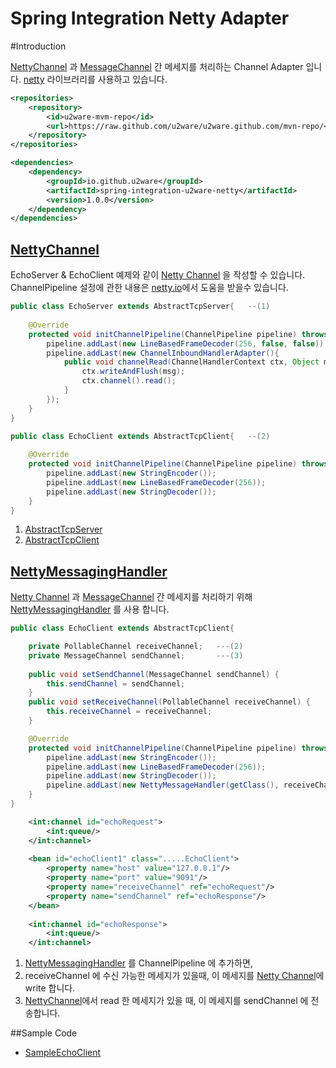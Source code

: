 Spring Integration Netty Adapter
=================================================

#Introduction 

[NettyChannel](http://netty.io/wiki/user-guide-for-4.x.html) 과 [MessageChannel](http://docs.spring.io/spring-integration/docs/4.2.4.RELEASE/reference/html/messaging-channels-section.html#channel) 간 메세지를 처리하는 Channel Adapter 입니다. [netty](https://netty.io) 라이브러리를 사용하고 있습니다.


```xml
<repositories>
    <repository>
        <id>u2ware-mvm-repo</id>
        <url>https://raw.github.com/u2ware/u2ware.github.com/mvn-repo/</url>
    </repository>
</repositories>

<dependencies>
	<dependency>
		<groupId>io.github.u2ware</groupId>
		<artifactId>spring-integration-u2ware-netty</artifactId>
		<version>1.0.0</version>
	</dependency>
</dependencies>
```

## [NettyChannel](http://netty.io/wiki/user-guide-for-4.x.html)


EchoServer & EchoClient 예제와 같이 [Netty Channel](https://netty.io) 을 작성할 수 있습니다.
ChannelPipeline 설정에 관한 내용은 [netty.io](http://netty.io/wiki/user-guide-for-4.x.html)에서 도움을 받을수 있습니다.

```java
public class EchoServer extends AbstractTcpServer{   --(1)
	
	@Override
	protected void initChannelPipeline(ChannelPipeline pipeline) throws Exception { 
		pipeline.addLast(new LineBasedFrameDecoder(256, false, false));
		pipeline.addLast(new ChannelInboundHandlerAdapter(){
    		public void channelRead(ChannelHandlerContext ctx, Object msg) throws Exception {
    			ctx.writeAndFlush(msg);
    			ctx.channel().read();
    		}
        });
	}
}

public class EchoClient extends AbstractTcpClient{   --(2)
	
	@Override
	protected void initChannelPipeline(ChannelPipeline pipeline) throws Exception { 
		pipeline.addLast(new StringEncoder());
		pipeline.addLast(new LineBasedFrameDecoder(256));
		pipeline.addLast(new StringDecoder());
	}
}

```
1. [AbstractTcpServer](src/main/java/io/github/u2ware/integration/netty/core/AbstractTcpServer.java) 
2. [AbstractTcpClient](src/main/java/io/github/u2ware/integration/netty/core/AbstractTcpClient.java)  




##  [NettyMessagingHandler](src/main/java/io/github/u2ware/integration/netty/support/NettyMessagingHandler.java) 

[Netty Channel](https://netty.io) 과 [MessageChannel](http://docs.spring.io/spring-integration/docs/4.2.4.RELEASE/reference/html/messaging-channels-section.html#channel) 간 메세지를 처리하기 위해 [NettyMessagingHandler](src/main/java/io/github/u2ware/integration/netty/support/NettyMessagingHandler.java) 를 사용 합니다.

```java
public class EchoClient extends AbstractTcpClient{  

	private PollableChannel receiveChannel;   ---(2)
	private MessageChannel sendChannel;       ---(3)	
	
	public void setSendChannel(MessageChannel sendChannel) {
		this.sendChannel = sendChannel;
	}
	public void setReceiveChannel(PollableChannel receiveChannel) {
		this.receiveChannel = receiveChannel;
	}

	@Override
	protected void initChannelPipeline(ChannelPipeline pipeline) throws Exception {		
		pipeline.addLast(new StringEncoder());
		pipeline.addLast(new LineBasedFrameDecoder(256));
		pipeline.addLast(new StringDecoder());
		pipeline.addLast(new NettyMessageHandler(getClass(), receiveChannel, sendChannel)); ---(1)
	}
}
```
```xml
	<int:channel id="echoRequest">
		<int:queue/>
	</int:channel>
	
	<bean id="echoClient1" class=".....EchoClient">
		<property name="host" value="127.0.0.1"/>
		<property name="port" value="9091"/>
		<property name="receiveChannel" ref="echoRequest"/>
		<property name="sendChannel" ref="echoResponse"/>
	</bean>
	
	<int:channel id="echoResponse">
		<int:queue/>
	</int:channel>
```

1. [NettyMessagingHandler](src/main/java/io/github/u2ware/integration/netty/support/NettyMessagingHandler.java) 를 ChannelPipeline 에 추가하면,
2. receiveChannel 에 수신 가능한 메세지가 있을때, 이 메세지를 [Netty Channel](https://netty.io)에 write 합니다.
3. [NettyChannel](https://netty.io)에서 read 한 메세지가 있을 때, 이 메세지를 sendChannel 에 전송합니다.

##Sample Code

* [SampleEchoClient](src/test/java/io/github/u2ware/integration/netty/x/)



